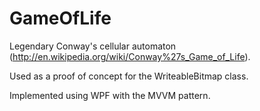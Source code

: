 # GameOfLife

Legendary Conway's cellular automaton (http://en.wikipedia.org/wiki/Conway%27s_Game_of_Life).

Used as a proof of concept for the WriteableBitmap class. 

Implemented using WPF with the MVVM pattern.
